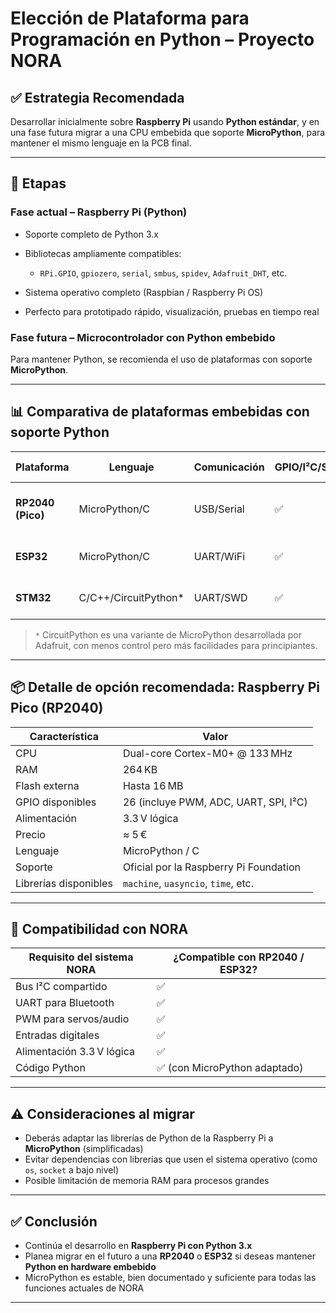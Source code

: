 # Elección de Plataforma para Programación en Python – Proyecto NORA

## ✅ Estrategia Recomendada

Desarrollar inicialmente sobre **Raspberry Pi** usando **Python estándar**, y en una fase futura migrar a una CPU embebida que soporte **MicroPython**, para mantener el mismo lenguaje en la PCB final.

---

## 🧱 Etapas

### Fase actual – Raspberry Pi (Python)

* Soporte completo de Python 3.x
* Bibliotecas ampliamente compatibles:

  * `RPi.GPIO`, `gpiozero`, `serial`, `smbus`, `spidev`, `Adafruit_DHT`, etc.
* Sistema operativo completo (Raspbian / Raspberry Pi OS)
* Perfecto para prototipado rápido, visualización, pruebas en tiempo real

### Fase futura – Microcontrolador con Python embebido

Para mantener Python, se recomienda el uso de plataformas con soporte **MicroPython**.

---

## 📊 Comparativa de plataformas embebidas con soporte Python

| Plataforma        | Lenguaje              | Comunicación | GPIO/I²C/SPI/UART | WiFi/Bluetooth         | Soporte MicroPython       | Ideal para                          |
| ----------------- | --------------------- | ------------ | ----------------- | ---------------------- | ------------------------- | ----------------------------------- |
| **RP2040 (Pico)** | MicroPython/C         | USB/Serial   | ✅                 | ❌                      | ✅ Oficial                 | PCB dedicada minimalista con Python |
| **ESP32**         | MicroPython/C         | UART/WiFi    | ✅                 | ✅ Integrado            | ✅ Oficial + forks         | Proyectos conectados, inalámbricos  |
| **STM32**         | C/C++/CircuitPython\* | UART/SWD     | ✅                 | ❌ (en modelos básicos) | ⚠ Parcial / Adafruit fork | Proyectos industriales complejos    |

> `*` CircuitPython es una variante de MicroPython desarrollada por Adafruit, con menos control pero más facilidades para principiantes.

---

## 📦 Detalle de opción recomendada: Raspberry Pi Pico (RP2040)

| Característica        | Valor                                  |
| --------------------- | -------------------------------------- |
| CPU                   | Dual-core Cortex-M0+ @ 133 MHz         |
| RAM                   | 264 KB                                 |
| Flash externa         | Hasta 16 MB                            |
| GPIO disponibles      | 26 (incluye PWM, ADC, UART, SPI, I²C)  |
| Alimentación          | 3.3 V lógica                           |
| Precio                | ≈ 5 €                                  |
| Lenguaje              | MicroPython / C                        |
| Soporte               | Oficial por la Raspberry Pi Foundation |
| Librerías disponibles | `machine`, `uasyncio`, `time`, etc.    |

---

## 🔌 Compatibilidad con NORA

| Requisito del sistema NORA | ¿Compatible con RP2040 / ESP32? |
| -------------------------- | ------------------------------- |
| Bus I²C compartido         | ✅                               |
| UART para Bluetooth        | ✅                               |
| PWM para servos/audio      | ✅                               |
| Entradas digitales         | ✅                               |
| Alimentación 3.3 V lógica  | ✅                               |
| Código Python              | ✅ (con MicroPython adaptado)    |

---

## ⚠ Consideraciones al migrar

* Deberás adaptar las librerías de Python de la Raspberry Pi a **MicroPython** (simplificadas)
* Evitar dependencias con librerías que usen el sistema operativo (como `os`, `socket` a bajo nivel)
* Posible limitación de memoria RAM para procesos grandes

---

## ✅ Conclusión

* Continúa el desarrollo en **Raspberry Pi con Python 3.x**
* Planea migrar en el futuro a una **RP2040** o **ESP32** si deseas mantener **Python en hardware embebido**
* MicroPython es estable, bien documentado y suficiente para todas las funciones actuales de NORA

---
